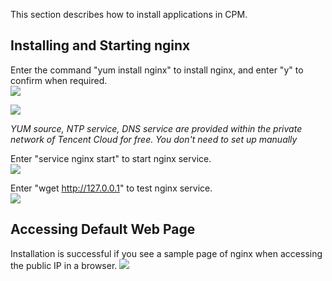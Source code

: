 
This section describes how to install applications in CPM.

## Installing and Starting nginx

Enter the command "yum install nginx" to install nginx, and enter "y" to confirm when required.</br>
![](http://mc.qcloudimg.com/static/img/bcbc2a1efa0ee48d95d7523c3ecc90de/image.png)

![](http://mc.qcloudimg.com/static/img/9c53c65d74936fb9f48f568e5583c564/image.png)

*YUM source, NTP service, DNS service are provided within the private network of Tencent Cloud for free. You don't need to set up manually*

Enter "service nginx start" to start nginx service.</br>
![](http://mc.qcloudimg.com/static/img/24a8f432b79735ca3205aa8d8f9ea1c3/image.png)

Enter "wget http://127.0.0.1" to test nginx service.</br>
![](http://mc.qcloudimg.com/static/img/769eddd75ce79dc2b94ba0427be16e25/image.png)

## Accessing Default Web Page
Installation is successful if you see a sample page of nginx when accessing the public IP in a browser.
![](http://mc.qcloudimg.com/static/img/022a7e6c68969321e7b0483008c4cf12/image.png)

